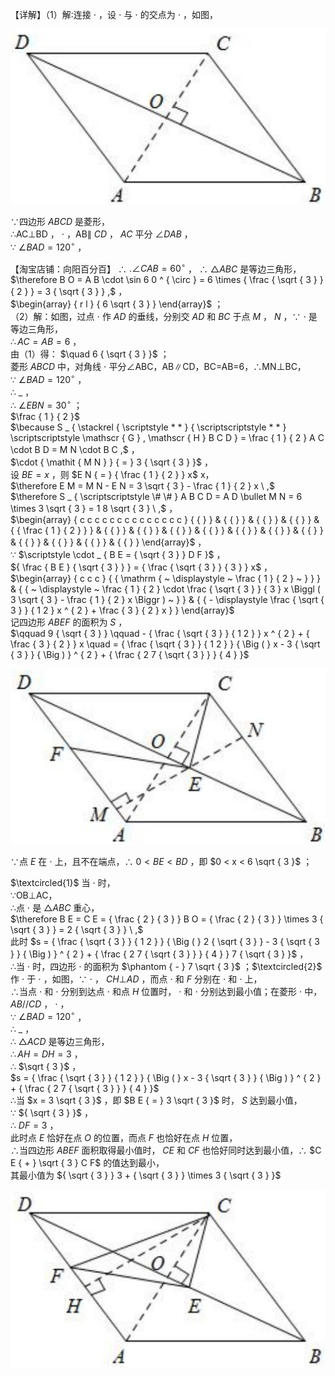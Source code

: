 【详解】（1）解∶连接 $\cdot$ ，设 $\cdot$ 与 $\cdot$ 的交点为 $\cdot$ ，如图，

![](<../../qs_image_DB/专题2-1__将军饮马等8类常见最值问题（解析版）/673b7836b0c27aba87f9cb7981f74cc54bbcbe0df805e000eefec9eb11b6aa0e.jpg>)

∵四边形 $A B C D$ 是菱形，  
∴AC⊥BD ， $\cdot$ ，AB∥ $C D$ ， $A C$ 平分 $\angle D A B$ ，  
∵ $\angle B A D = 1 2 0 ^ { \circ }$ ，

【淘宝店铺：向阳百分百】 ∴ $. \angle C A B { = } 6 0 ^ { \circ }$ ，
∴ $\triangle A B C$ 是等边三角形，  
$\therefore B O = A B \cdot \sin 6 0 ^ { \circ } = 6 \times { \frac { \sqrt { 3 } } { 2 } } = 3 { \sqrt { 3 } } ,$ ，  
$\begin{array} { r l } { 6 \sqrt { 3 } } \end{array}$ ；  
（2）解：如图，过点 $\cdot$ 作 $A D$ 的垂线，分别交 $A D$ 和 $B C$ 于点 $M$ ， $N$ ，∵ $\cdot$ 是等边三角形，  
$\therefore A C = A B = 6$ ，  
由（1）得： $\quad 6 { \sqrt { 3 } }$ ；  
菱形 $A B C D$ 中，对角线 $\cdot$ 平分∠ABC，AB∥CD，BC=AB=6，∴MN⊥BC，  
∵ $\angle B A D = 1 2 0 ^ { \circ }$ ，  
∴ $\_$ ，  
∴ $\angle E B N { = } 3 0 ^ { \circ }$ ；  
$\frac { 1 } { 2 }$   
$\because S _ { \stackrel { \scriptstyle * * } { \scriptscriptstyle * * } \scriptscriptstyle \mathscr { G } , \mathscr { H } B C D } = \frac { 1 } { 2 } A C \cdot B D = M N \cdot B C ,$ ，  
$\cdot { \mathit { M N } } { = } 3 { \sqrt { 3 } }$ ，  
设 $B E { = } x$ ，则 $E N { = } { \frac { 1 } { 2 } } x$ x，  
$\therefore E M = M N - E N = 3 \sqrt { 3 } - \frac { 1 } { 2 } x \ ,$   
$\therefore S _ { \scriptscriptstyle \# \# } A B C D = A D \bullet M N = 6 \times 3 \sqrt { 3 } = 1 8 \sqrt { 3 } \ ,$ ，  
$\begin{array} { c c c c c c c c c c c c c c } { { } } & { { } } & { { } } & { { } } & { { \frac { 1 } { 2 } } } & { { } } & { { } } & { { } } & { { } } & { { } } & { { } } & { { } } & { { } } & { { } } & { { } } & { { } } \end{array}$ ，  
∵ $\scriptstyle \cdot _ { B E = { \sqrt { 3 } } D F }$ ，  
${ \frac { B E } { \sqrt { 3 } } } = { \frac { \sqrt { 3 } } { 3 } } x$ ，  
$\begin{array} { c c c } { { \mathrm { ~ \displaystyle ~ \frac { 1 } { 2 } ~ } } } & { { ~ \displaystyle ~ \frac { 1 } { 2 } \cdot \frac { \sqrt { 3 } } { 3 } x \Biggl ( 3 \sqrt { 3 } - \frac { 1 } { 2 } x \Biggr ) ~ } } & { { - \displaystyle \frac { \sqrt { 3 } } { 1 2 } x ^ { 2 } + \frac { 3 } { 2 } x } } \end{array}$   
记四边形 $A B E F$ 的面积为 $S$ ，  
$\qquad 9 { \sqrt { 3 } } \qquad - { \frac { \sqrt { 3 } } { 1 2 } } x ^ { 2 } + { \frac { 3 } { 2 } } x \quad = { \frac { \sqrt { 3 } } { 1 2 } } { \Big ( } x - 3 { \sqrt { 3 } } { \Big ) } ^ { 2 } + { \frac { 2 7 { \sqrt { 3 } } } { 4 } }$

![](<../../qs_image_DB/专题2-1__将军饮马等8类常见最值问题（解析版）/47291e79f3a3242facb9ddd62e341a5548e13e4820d918d03d67a02db7e188a5.jpg>)

∵点 $E$ 在 $\cdot$ 上，且不在端点，∴ $0 { < } B E { < } B D$ ，即 $0 < x < 6 \sqrt { 3 }$ ；

$\textcircled{1}$ 当 $\cdot$ 时，  
∵OB⊥AC，  
∴点 $\cdot$ 是 $\triangle A B C$ 重心，  
$\therefore B E = C E = { \frac { 2 } { 3 } } B O = { \frac { 2 } { 3 } } \times 3 { \sqrt { 3 } } = 2 { \sqrt { 3 } } \ ,$   
此时 $s = { \frac { \sqrt { 3 } } { 1 2 } } { \Big ( } 2 { \sqrt { 3 } } - 3 { \sqrt { 3 } } { \Big ) } ^ { 2 } + { \frac { 2 7 { \sqrt { 3 } } } { 4 } } 7 { \sqrt { 3 } }$ ，  
∴当 $\cdot$ 时，四边形 $\cdot$ 的面积为 $\phantom { - } 7 \sqrt { 3 }$ ；$\textcircled{2}$ 作 $\cdot$ 于 $\cdot$ ，如图，∵ $\cdot$ ， $C H \bot A D$ ，而点 $\cdot$ 和 $F$ 分别在 $\cdot$ 和 $\cdot$ 上，  
∴当点 $\cdot$ 和 $\cdot$ 分别到达点 $\cdot$ 和点 $H$ 位置时， $\cdot$ 和 $\cdot$ 分别达到最小值；在菱形 $\cdot$ 中， $A B / / C D$ ， $\cdot$ ，  
∵ $\angle B A D = 1 2 0 ^ { \circ }$ ，  
∴ $\_$ ，  
∴ $\triangle A C D$ 是等边三角形，  
$\therefore A H = D H = 3$ ，  
∴ $\sqrt { 3 }$ ，  
$s = { \frac { \sqrt { 3 } } { 1 2 } } { \Big ( } x - 3 { \sqrt { 3 } } { \Big ) } ^ { 2 } + { \frac { 2 7 { \sqrt { 3 } } } { 4 } }$   
∴当 $x = 3 \sqrt { 3 }$ ，即 $B E { = } 3 \sqrt { 3 }$ 时， $S$ 达到最小值，  
∵ ${ \sqrt { 3 } }$ ，  
∴ $D F { = } 3$ ，  
此时点 $E$ 恰好在点 $O$ 的位置，而点 $F$ 也恰好在点 $H$ 位置，  
∴当四边形 $A B E F$ 面积取得最小值时， $C E$ 和 $C F$ 也恰好同时达到最小值，∴ $C E { + } \sqrt { 3 } C F$ 的值达到最小，  
其最小值为 ${ \sqrt { 3 } } 3 + { \sqrt { 3 } } \times 3 { \sqrt { 3 } }$

![](<../../qs_image_DB/专题2-1__将军饮马等8类常见最值问题（解析版）/598e4dc7837b5cc06ea0dd79b987192299868dc049c1ed7068312e9230940b32.jpg>)
